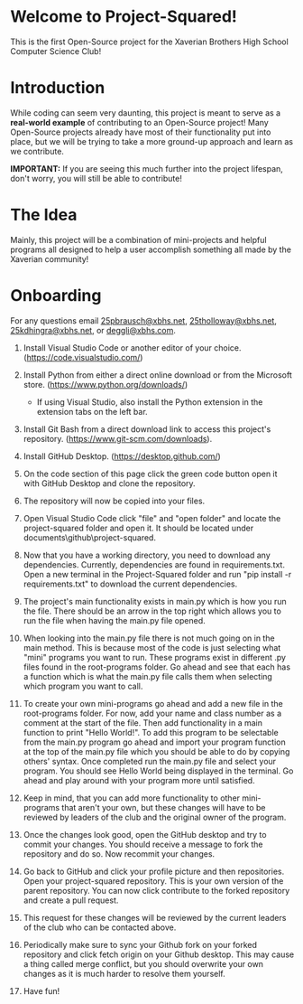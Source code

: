 # Welcome to Project-Squared!

This is the first Open-Source project for the Xaverian Brothers High School Computer Science Club!

# Introduction

While coding can seem very daunting, this project is meant to serve as a **real-world example** of contributing to an Open-Source project! 
Many Open-Source projects already have most of their functionality put into place, but we will be trying to take a more ground-up approach and learn as we contribute.

**IMPORTANT:** If you are seeing this much further into the project lifespan, don't worry, you will still be able to contribute!

# The Idea

Mainly, this project will be a combination of mini-projects and helpful programs all designed to help a user accomplish something all made by the Xaverian community!

# Onboarding

For any questions email 25pbrausch@xbhs.net, 25tholloway@xbhs.net, 25kdhingra@xbhs.net, or deggli@xbhs.com.

1. Install Visual Studio Code or another editor of your choice. (https://code.visualstudio.com/)

2. Install Python from either a direct online download or from the Microsoft store. (https://www.python.org/downloads/)
   - If using Visual Studio, also install the Python extension in the extension tabs on the left bar.
    
3. Install Git Bash from a direct download link to access this project's repository. (https://www.git-scm.com/downloads).

4. Install GitHub Desktop. (https://desktop.github.com/)

5. On the code section of this page click the green code button open it with GitHub Desktop and clone the repository.

6. The repository will now be copied into your files.

7. Open Visual Studio Code click "file" and "open folder" and locate the project-squared folder and open it. It should be located under documents\github\project-squared.
   
8. Now that you have a working directory, you need to download any dependencies. Currently, dependencies are found in requirements.txt. Open a new terminal in the Project-Squared folder and run "pip install -r requirements.txt" to download the current dependencies.

9. The project's main functionality exists in main.py which is how you run the file. There should be an arrow in the top right which allows you to run the file when having the main.py file opened.

10. When looking into the main.py file there is not much going on in the main method. This is because most of the code is just selecting what "mini" programs you want to run. These programs exist in different .py files found in the root-programs folder. Go ahead and see that each has a function which is what the main.py file calls them when selecting which program you want to call.

11. To create your own mini-programs go ahead and add a new file in the root-programs folder. For now, add your name and class number as a comment at the start of the file. Then add functionality in a main function to print "Hello World!". To add this program to be selectable from the main.py program go ahead and import your program function at the top of the main.py file which you should be able to do by copying others' syntax. Once completed run the main.py file and select your program. You should see Hello World being displayed in the terminal. Go ahead and play around with your program more until satisfied.

12. Keep in mind, that you can add more functionality to other mini-programs that aren't your own, but these changes will have to be reviewed by leaders of the club and the original owner of the program.

13. Once the changes look good, open the GitHub desktop and try to commit your changes. You should receive a message to fork the repository and do so. Now recommit your changes.

14. Go back to GitHub and click your profile picture and then repositories. Open your project-squared repository. This is your own version of the parent repository. You can now click contribute to the forked repository and create a pull request. 

16. This request for these changes will be reviewed by the current leaders of the club who can be contacted above.

17. Periodically make sure to sync your Github fork on your forked repository and click fetch origin on your Github desktop. This may cause a thing called merge conflict, but you should overwrite your own changes as it is much harder to resolve them yourself.

18. Have fun!
